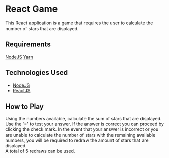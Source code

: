# React Game
This React application is a game that requires the user to calculate the number of stars that are displayed.

## Requirements
[NodeJS](https://nodejs.org/)
[Yarn](https://yarnpkg.com/)

## Technologies Used
* [NodeJS](https://nodejs.org/)
* [ReactJS](https://facebook.github.io/react/)

## How to Play
Using the numbers available, calculate the sum of stars that are displayed. Use the '=' to test your answer. 
If the answer is correct you can proceed by clicking the check mark. 
In the event that your answer is incorrect or you are unable to calculate the number of stars with the remaining available numbers, 
you will be required to redraw the amount of stars that are displayed.  
A total of 5 redraws can be used.